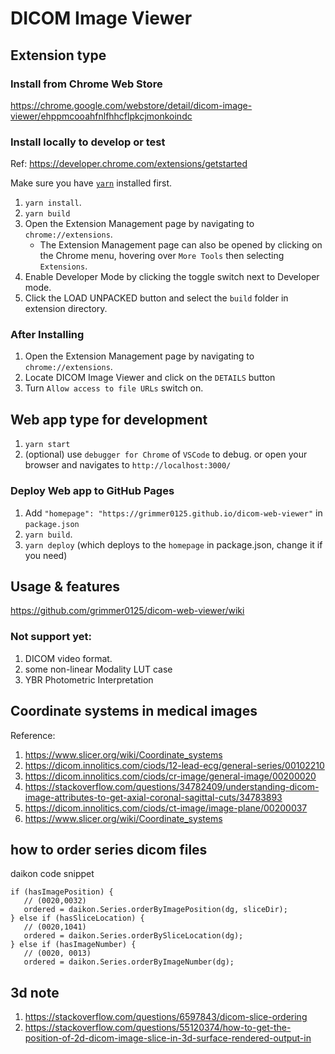 # DICOM Image Viewer

## Extension type

### Install from Chrome Web Store

https://chrome.google.com/webstore/detail/dicom-image-viewer/ehppmcooahfnlfhhcflpkcjmonkoindc

### Install locally to develop or test

Ref: https://developer.chrome.com/extensions/getstarted

Make sure you have [`yarn`](https://yarnpkg.com/) installed first.

1. `yarn install`.
2. `yarn build`
3. Open the Extension Management page by navigating to `chrome://extensions`.
   - The Extension Management page can also be opened by clicking on the Chrome menu, hovering over `More Tools` then selecting `Extensions`.
4. Enable Developer Mode by clicking the toggle switch next to Developer mode.
5. Click the LOAD UNPACKED button and select the `build` folder in extension directory.

### After Installing

1. Open the Extension Management page by navigating to `chrome://extensions`.
2. Locate DICOM Image Viewer and click on the `DETAILS` button
3. Turn `Allow access to file URLs` switch on.

## Web app type for development

1. `yarn start`
2. (optional) use `debugger for Chrome` of `VSCode` to debug. or open your browser and navigates to `http://localhost:3000/`

### Deploy Web app to GitHub Pages

1. Add `"homepage": "https://grimmer0125.github.io/dicom-web-viewer"` in `package.json`
2. `yarn build`.
3. `yarn deploy` (which deploys to the `homepage` in package.json, change it if you need)

## Usage & features

https://github.com/grimmer0125/dicom-web-viewer/wiki

### Not support yet:

1. DICOM video format.
2. some non-linear Modality LUT case
3. YBR Photometric Interpretation

## Coordinate systems in medical images

Reference:

1. https://www.slicer.org/wiki/Coordinate_systems
2. https://dicom.innolitics.com/ciods/12-lead-ecg/general-series/00102210
3. https://dicom.innolitics.com/ciods/cr-image/general-image/00200020
4. https://stackoverflow.com/questions/34782409/understanding-dicom-image-attributes-to-get-axial-coronal-sagittal-cuts/34783893
5. https://dicom.innolitics.com/ciods/ct-image/image-plane/00200037
6. https://www.slicer.org/wiki/Coordinate_systems

## how to order series dicom files

daikon code snippet

```
if (hasImagePosition) {
   // (0020,0032)
   ordered = daikon.Series.orderByImagePosition(dg, sliceDir);
} else if (hasSliceLocation) {
   // (0020,1041)
   ordered = daikon.Series.orderBySliceLocation(dg);
} else if (hasImageNumber) {
   // (0020, 0013)
   ordered = daikon.Series.orderByImageNumber(dg);
```

## 3d note

1. https://stackoverflow.com/questions/6597843/dicom-slice-ordering
2. https://stackoverflow.com/questions/55120374/how-to-get-the-position-of-2d-dicom-image-slice-in-3d-surface-rendered-output-in
